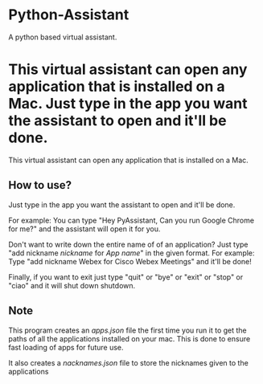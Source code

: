 # Python-Assistant

A python based virtual assistant.

This virtual assistant can open any application that is installed on a Mac. Just type in the app you want the assistant to open and it'll be done.
=======
This virtual assistant can open any application that is installed on a Mac. 

## How to use?

Just type in the app you want the assistant to open and it'll be done.

For example: You can type "Hey PyAssistant, Can you run Google Chrome for me?" and the assistant will open it for you.

Don't want to write down the entire name of of an application? Just type "add nickname *nickname* for *App name*" in the given format.
For example: Type "add nickname Webex for Cisco Webex Meetings" and it'll be done!

Finally, if you want to exit just type "quit" or "bye" or "exit" or "stop" or "ciao" and it will shut down shutdown.

## Note

This program creates an *apps.json* file the first time you run it to get the paths of all the applications installed on your mac. This is done to ensure fast loading of apps for future use.

It also creates a *nacknames.json* file to store the nicknames given to the applications
